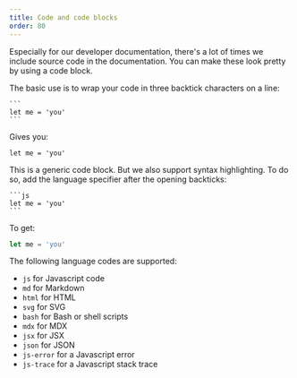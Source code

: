 ```yaml
---
title: Code and code blocks
order: 80
---
```


Especially for our developer documentation, there's a lot of times we include source code 
in the documentation.
You can make these look pretty by using a code block.

The basic use is to wrap your code in three backtick characters on a line:

````
```
let me = 'you'
```
````

Gives you: 

```
let me = 'you'
```

This is a generic code block. But we also support syntax highlighting.
To do so, add the language specifier after the opening backticks:

````
```js
let me = 'you'
```
````

To get:

```js
let me = 'you'
```

The following language codes are supported:

 - `js` for Javascript code
 - `md` for Markdown
 - `html` for HTML
 - `svg` for SVG
 - `bash` for Bash or shell scripts
 - `mdx` for MDX
 - `jsx` for JSX
 - `json` for JSON
 - `js-error` for a Javascript error
 - `js-trace` for a Javascript stack trace



